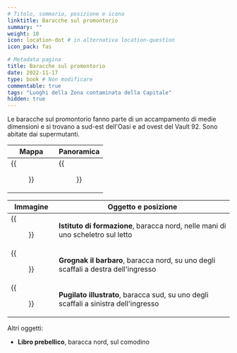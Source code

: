 ```yaml
---
# Titolo, sommario, posizione e icona
linktitle: Baracche sul promontorio
summary: ""
weight: 10
icon: location-dot # in alternativa location-question
icon_pack: fas

# Metadata pagina
title: Baracche sul promontorio
date: 2022-11-17
type: book # Non modificare
commentable: true
tags: "Luoghi della Zona contaminata della Capitale"
hidden: true
---
```



Le baracche sul promontorio fanno parte di un accampamento di medie dimensioni e si trovano a sud-est dell'Oasi e ad ovest del Vault 92. Sono abitate dai supermutanti.

| Mappa                         | Panoramica                |
| ----------------------------- | ------------------------- |
| {{<figure src="fo3/Clifftop_shacks_loc.webp">}} | {{<figure src="fo3/Clifftop_Shacks.webp">}} |

| Immagine                          | Oggetto e posizione                                                                  |
| --------------------------------- | ------------------------------------------------------------------------------------ |
| {{<figure src="fo3/Board_of_Education.webp">}}      | **Istituto di formazione**, baracca nord, nelle mani di uno scheletro sul letto                    |
| {{<figure src="fo3/FO3_GTB_Clifftop_Shacks.webp">}} | **Grognak il barbaro**, baracca nord, su uno degli scaffali a destra dell'ingresso   |
| {{<figure src="fo3/FO3_PI_Clifftop_Shacks.webp">}}  | **Pugilato illustrato**, baracca sud, su uno degli scaffali a sinistra dell'ingresso |


Altri oggetti:
- **Libro prebellico**,  baracca nord, sul comodino